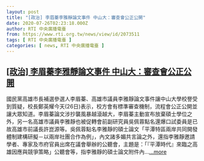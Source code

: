 ```yaml
---
layout: post
title: "[政治] 李眉蓁李雅靜論文事件 中山大：審查會公正公開"
date: 2020-07-26T02:23:18.000Z
author: RTI 中央廣播電臺
from: https://www.rti.org.tw/news/view/id/2073511
tags: [ RTI 中央廣播電臺 ]
categories: [ news, RTI 中央廣播電臺 ]
---
```

<!--1595730198000-->
[[政治] 李眉蓁李雅靜論文事件 中山大：審查會公正公開](https://www.rti.org.tw/news/view/id/2073511)
------

<div>
國民黨高雄市長補選參選人李眉蓁、高雄市議員李雅靜論文事件讓中山大學校譽受到質疑，校長鄭英耀今天(26日)表示，校方會有標準審查機制，流程會公正公開並讓大眾知道。李眉蓁論文涉抄襲風暴越滾越大，李眉蓁主動宣布放棄碩士學位之外，另一名高雄市議員李雅靜也被促轉會前副研究員吳佩蓉點名還爆口試委員是已故高雄市前議長許崑源等。吳佩蓉點名李雅靜的碩士論文「平潭特區兩岸共同開發體制建構研擬－以兩岸社團合作為例」，內文諸多媚共言論之外，還指李雅靜邀請學者、專家及市府官員出席在議會舉辦的公聽會，主題是：「『平潭時代』來臨之高雄因應與競爭策略」公聽會等，指李雅靜的碩士論文附件內...<a target="_blank" href="https://www.rti.org.tw/news/view/id/2073511">...more</a>
</div>

